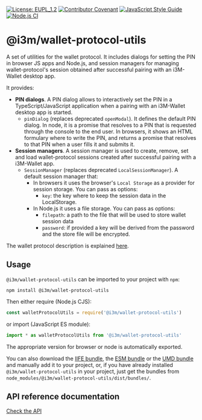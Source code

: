 [![License: EUPL_1.2](https://img.shields.io/badge/License-EUPL_1.2-yellow.svg)](LICENSE)
[![Contributor Covenant](https://img.shields.io/badge/Contributor%20Covenant-2.1-4baaaa.svg)](CODE_OF_CONDUCT.md)
[![JavaScript Style Guide](https://img.shields.io/badge/code_style-standard-brightgreen.svg)](https://standardjs.com)
[![Node.js CI](https://github.com/i3-Market-V2-Public-Repository/SP3-SCGBSSW-I3mWalletMonorepo/actions/workflows/automatic-release.yml/badge.svg)](https://github.com/i3-Market-V2-Public-Repository/SP3-SCGBSSW-I3mWalletMonorepo/actions/workflows/automatic-release.yml)

# @i3m/wallet-protocol-utils

A set of utilities for the wallet protocol. It includes dialogs for setting the PIN in browser JS apps and Node.js, and session managers for managing wallet-protocol's session obtained after successful pairing with an i3M-Wallet desktop app.

It provides:

- **PIN dialogs**. A PIN dialog allows to interactively set the PIN in a TypeScript/JavaScript application when a pairing with an i3M-Wallet desktop app is started.
  - `pinDialog` (replaces deprecated `openModal`). It defines the default PIN dialog. In node, it is a promise that resolves to a PIN that is requested through the console to the end user. In browsers, it shows an HTML formulary where to write the PIN, and returns a promise that resolves to that PIN when a user fills it and submits it.
- **Session managers**. A session manager is used to create, remove, set and load wallet-protocol sessions created after successful pairing with a i3M-Wallet app.
  - `SessionManager` (replaces deprecated `LocalSessionManager`). A default session manager that:
    - In browsers it uses the browser's `Local Storage` as a provider for session storage. You can pass as options:
      - `key`: the key where to keep the session data in the LocalStorage.
    - In Node.js it uses a file storage. You can pass as options:
      - `filepath`: a path to the file that will be used to store wallet session data
      - `password`: if provided a key will be derived from the password and the store file will be encrypted.

The wallet protocol description is explained [here](../wallet-protocol/README.md).

## Usage

`@i3m/wallet-protocol-utils` can be imported to your project with `npm`:

```console
npm install @i3m/wallet-protocol-utils
```

Then either require (Node.js CJS):

```javascript
const walletProtocolUtils = require('@i3m/wallet-protocol-utils')
```

or import (JavaScript ES module):

```javascript
import * as walletProtocolUtils from '@i3m/wallet-protocol-utils'
```

The appropriate version for browser or node is automatically exported.

You can also download the [IIFE bundle](https://raw.githubusercontent.com/i3-Market-V2-Public-Repository/SP3-SCGBSSW-I3mWalletMonorepo/public/packages/wallet-protocol-utils/dist/bundles/iife.js), the [ESM bundle](https://raw.githubusercontent.com/i3-Market-V2-Public-Repository/SP3-SCGBSSW-I3mWalletMonorepo/public/packages/wallet-protocol-utils/dist/bundles/esm.min.js) or the [UMD bundle](https://raw.githubusercontent.com/i3-Market-V2-Public-Repository/SP3-SCGBSSW-I3mWalletMonorepo/public/packages/wallet-protocol-utils/dist/bundles/umd.js) and manually add it to your project, or, if you have already installed `@i3m/wallet-protocol-utils` in your project, just get the bundles from `node_modules/@i3m/wallet-protocol-utils/dist/bundles/`.

## API reference documentation

[Check the API](docs/API.md)
